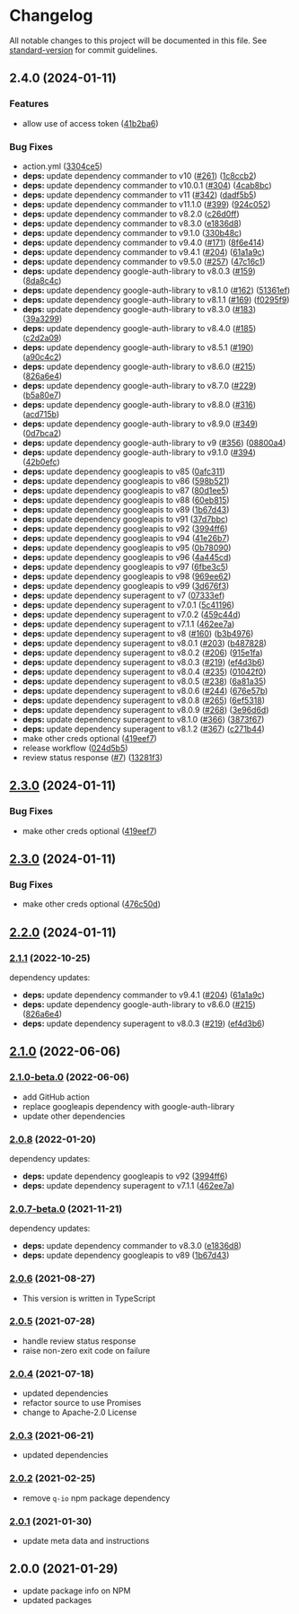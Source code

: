 # Changelog

All notable changes to this project will be documented in this file. See [standard-version](https://github.com/conventional-changelog/standard-version) for commit guidelines.

## 2.4.0 (2024-01-11)


### Features

* allow use of access token ([41b2ba6](https://github.com/MobileFirstLLC/cws-publish/commit/41b2ba64a524cde025256a2af9129c5942f10f74))


### Bug Fixes

* action.yml ([3304ce5](https://github.com/MobileFirstLLC/cws-publish/commit/3304ce596cee2c2b6962b4462aef296acd76c395))
* **deps:** update dependency commander to v10 ([#261](https://github.com/MobileFirstLLC/cws-publish/issues/261)) ([1c8ccb2](https://github.com/MobileFirstLLC/cws-publish/commit/1c8ccb278f1400e28036b4436f0c97c2ce67c120))
* **deps:** update dependency commander to v10.0.1 ([#304](https://github.com/MobileFirstLLC/cws-publish/issues/304)) ([4cab8bc](https://github.com/MobileFirstLLC/cws-publish/commit/4cab8bce2bce57a1311a842f9c0e70cb767e4f7d))
* **deps:** update dependency commander to v11 ([#342](https://github.com/MobileFirstLLC/cws-publish/issues/342)) ([dadf5b5](https://github.com/MobileFirstLLC/cws-publish/commit/dadf5b54068a7de12839b873307dbcf58b7819e4))
* **deps:** update dependency commander to v11.1.0 ([#399](https://github.com/MobileFirstLLC/cws-publish/issues/399)) ([924c052](https://github.com/MobileFirstLLC/cws-publish/commit/924c05210b6ebaacb9fb5195727551646e6aa01e))
* **deps:** update dependency commander to v8.2.0 ([c26d0ff](https://github.com/MobileFirstLLC/cws-publish/commit/c26d0ff4d3ea81b9f0ec54a0b118731b24ef9bba))
* **deps:** update dependency commander to v8.3.0 ([e1836d8](https://github.com/MobileFirstLLC/cws-publish/commit/e1836d841cb832afed5ec4ada107095e184bb5c6))
* **deps:** update dependency commander to v9.1.0 ([330b48c](https://github.com/MobileFirstLLC/cws-publish/commit/330b48c4f311a5c853e584478948935075ff87cc))
* **deps:** update dependency commander to v9.4.0 ([#171](https://github.com/MobileFirstLLC/cws-publish/issues/171)) ([8f6e414](https://github.com/MobileFirstLLC/cws-publish/commit/8f6e414798750a398900b281a6e51430d07dc70c))
* **deps:** update dependency commander to v9.4.1 ([#204](https://github.com/MobileFirstLLC/cws-publish/issues/204)) ([61a1a9c](https://github.com/MobileFirstLLC/cws-publish/commit/61a1a9cc0b91e9ed2186e1c3280ae2fbe22a6cba))
* **deps:** update dependency commander to v9.5.0 ([#257](https://github.com/MobileFirstLLC/cws-publish/issues/257)) ([47c16c1](https://github.com/MobileFirstLLC/cws-publish/commit/47c16c1e131bfb9a1227edf7e6bf6ddceb60a62d))
* **deps:** update dependency google-auth-library to v8.0.3 ([#159](https://github.com/MobileFirstLLC/cws-publish/issues/159)) ([8da8c4c](https://github.com/MobileFirstLLC/cws-publish/commit/8da8c4c7cf5b3a1137fec4f5da6e5d4ecf0f2961))
* **deps:** update dependency google-auth-library to v8.1.0 ([#162](https://github.com/MobileFirstLLC/cws-publish/issues/162)) ([51361ef](https://github.com/MobileFirstLLC/cws-publish/commit/51361ef5c204b4cedc40a3ed20197e1e316d50c7))
* **deps:** update dependency google-auth-library to v8.1.1 ([#169](https://github.com/MobileFirstLLC/cws-publish/issues/169)) ([f0295f9](https://github.com/MobileFirstLLC/cws-publish/commit/f0295f996955aebb7cd0f1ab28954d5162d860a9))
* **deps:** update dependency google-auth-library to v8.3.0 ([#183](https://github.com/MobileFirstLLC/cws-publish/issues/183)) ([39a3299](https://github.com/MobileFirstLLC/cws-publish/commit/39a3299d1b86cd02e3b6a1450e37c36c9cc1cc49))
* **deps:** update dependency google-auth-library to v8.4.0 ([#185](https://github.com/MobileFirstLLC/cws-publish/issues/185)) ([c2d2a09](https://github.com/MobileFirstLLC/cws-publish/commit/c2d2a0985e4d8d9a85dd265f78ddc21939a15cfc))
* **deps:** update dependency google-auth-library to v8.5.1 ([#190](https://github.com/MobileFirstLLC/cws-publish/issues/190)) ([a90c4c2](https://github.com/MobileFirstLLC/cws-publish/commit/a90c4c2ea7772c79371709ca60c3a5b7c3132e37))
* **deps:** update dependency google-auth-library to v8.6.0 ([#215](https://github.com/MobileFirstLLC/cws-publish/issues/215)) ([826a6e4](https://github.com/MobileFirstLLC/cws-publish/commit/826a6e458196c623085e0ed84385254096b430cf))
* **deps:** update dependency google-auth-library to v8.7.0 ([#229](https://github.com/MobileFirstLLC/cws-publish/issues/229)) ([b5a80e7](https://github.com/MobileFirstLLC/cws-publish/commit/b5a80e71394d23486d7608d0c00c28832ff3903c))
* **deps:** update dependency google-auth-library to v8.8.0 ([#316](https://github.com/MobileFirstLLC/cws-publish/issues/316)) ([acd715b](https://github.com/MobileFirstLLC/cws-publish/commit/acd715bc25cb1bfae139a5b07bf1fc2c3434af49))
* **deps:** update dependency google-auth-library to v8.9.0 ([#349](https://github.com/MobileFirstLLC/cws-publish/issues/349)) ([0d7bca2](https://github.com/MobileFirstLLC/cws-publish/commit/0d7bca22a9e3a3e04373c914bd0065022e2f666b))
* **deps:** update dependency google-auth-library to v9 ([#356](https://github.com/MobileFirstLLC/cws-publish/issues/356)) ([08800a4](https://github.com/MobileFirstLLC/cws-publish/commit/08800a4641a5ab383ba35b89c35b46c965c0cd22))
* **deps:** update dependency google-auth-library to v9.1.0 ([#394](https://github.com/MobileFirstLLC/cws-publish/issues/394)) ([42b0efc](https://github.com/MobileFirstLLC/cws-publish/commit/42b0efc3b4985e734aa6257559f06a08e8f003d5))
* **deps:** update dependency googleapis to v85 ([0afc311](https://github.com/MobileFirstLLC/cws-publish/commit/0afc3110375d01a1ff67786c89595c1651a25823))
* **deps:** update dependency googleapis to v86 ([598b521](https://github.com/MobileFirstLLC/cws-publish/commit/598b521cb0eda610ff6dbda812c795e401d86ca3))
* **deps:** update dependency googleapis to v87 ([80d1ee5](https://github.com/MobileFirstLLC/cws-publish/commit/80d1ee5bafa4336c44857a49ecbf63487029b873))
* **deps:** update dependency googleapis to v88 ([60eb815](https://github.com/MobileFirstLLC/cws-publish/commit/60eb8152cc385bca4df4408ba4fdac4bf070f40e))
* **deps:** update dependency googleapis to v89 ([1b67d43](https://github.com/MobileFirstLLC/cws-publish/commit/1b67d439a29a7941d8d9e812fb2b531e58224de8))
* **deps:** update dependency googleapis to v91 ([37d7bbc](https://github.com/MobileFirstLLC/cws-publish/commit/37d7bbc064ab067be7738c85e98fe8f85d87bc97))
* **deps:** update dependency googleapis to v92 ([3994ff6](https://github.com/MobileFirstLLC/cws-publish/commit/3994ff61f2efc55bd93eef33bafb4e7390cc1ae2))
* **deps:** update dependency googleapis to v94 ([41e26b7](https://github.com/MobileFirstLLC/cws-publish/commit/41e26b78f2bb8d68e8ba734b631f9cdc70522dd0))
* **deps:** update dependency googleapis to v95 ([0b78090](https://github.com/MobileFirstLLC/cws-publish/commit/0b7809083dee1cbe0d593b5e75bf7889ccd379f5))
* **deps:** update dependency googleapis to v96 ([4a445cd](https://github.com/MobileFirstLLC/cws-publish/commit/4a445cd9e67b51f0fd2d4c09d8b56f4cddcdb07b))
* **deps:** update dependency googleapis to v97 ([6fbe3c5](https://github.com/MobileFirstLLC/cws-publish/commit/6fbe3c5dd29b44c26f1d9ba833dd11621f1016d8))
* **deps:** update dependency googleapis to v98 ([969ee62](https://github.com/MobileFirstLLC/cws-publish/commit/969ee62df0f02b72924b3b5fd8a66ad9e70cbd89))
* **deps:** update dependency googleapis to v99 ([3d676f3](https://github.com/MobileFirstLLC/cws-publish/commit/3d676f3cc9186f0e6a6ba31bdde1ba8e361478e0))
* **deps:** update dependency superagent to v7 ([07333ef](https://github.com/MobileFirstLLC/cws-publish/commit/07333ef1e8667eef11e3599b4ef808d4591695cb))
* **deps:** update dependency superagent to v7.0.1 ([5c41196](https://github.com/MobileFirstLLC/cws-publish/commit/5c411967d09b492b111e2995067ec2e46fb02816))
* **deps:** update dependency superagent to v7.0.2 ([459c44d](https://github.com/MobileFirstLLC/cws-publish/commit/459c44d3e47a48fc352b04ae9ede277d68670639))
* **deps:** update dependency superagent to v7.1.1 ([462ee7a](https://github.com/MobileFirstLLC/cws-publish/commit/462ee7aafffcd2258963b2db853143499575d159))
* **deps:** update dependency superagent to v8 ([#160](https://github.com/MobileFirstLLC/cws-publish/issues/160)) ([b3b4976](https://github.com/MobileFirstLLC/cws-publish/commit/b3b4976c489ba61ab134da1eb785ac22418ea53d))
* **deps:** update dependency superagent to v8.0.1 ([#203](https://github.com/MobileFirstLLC/cws-publish/issues/203)) ([b487828](https://github.com/MobileFirstLLC/cws-publish/commit/b4878286b7659da992c900e7c0b574f807f1922b))
* **deps:** update dependency superagent to v8.0.2 ([#206](https://github.com/MobileFirstLLC/cws-publish/issues/206)) ([915e1fa](https://github.com/MobileFirstLLC/cws-publish/commit/915e1fa0e42553d96c9c4a799103306d776ed36a))
* **deps:** update dependency superagent to v8.0.3 ([#219](https://github.com/MobileFirstLLC/cws-publish/issues/219)) ([ef4d3b6](https://github.com/MobileFirstLLC/cws-publish/commit/ef4d3b6c9485abe9d8191bcfdaba87b9a1c973a5))
* **deps:** update dependency superagent to v8.0.4 ([#235](https://github.com/MobileFirstLLC/cws-publish/issues/235)) ([01042f0](https://github.com/MobileFirstLLC/cws-publish/commit/01042f03f022dd20b0033ceff7c8e321e44671b5))
* **deps:** update dependency superagent to v8.0.5 ([#238](https://github.com/MobileFirstLLC/cws-publish/issues/238)) ([6a81a35](https://github.com/MobileFirstLLC/cws-publish/commit/6a81a35fb01b301d6b58376847c4f0069a4085da))
* **deps:** update dependency superagent to v8.0.6 ([#244](https://github.com/MobileFirstLLC/cws-publish/issues/244)) ([676e57b](https://github.com/MobileFirstLLC/cws-publish/commit/676e57bc4774322d8857e225a6da307149a24fd2))
* **deps:** update dependency superagent to v8.0.8 ([#265](https://github.com/MobileFirstLLC/cws-publish/issues/265)) ([6ef5318](https://github.com/MobileFirstLLC/cws-publish/commit/6ef5318e1e3f705912ba3838a9186d3ef0f9e4fd))
* **deps:** update dependency superagent to v8.0.9 ([#268](https://github.com/MobileFirstLLC/cws-publish/issues/268)) ([3e96d6d](https://github.com/MobileFirstLLC/cws-publish/commit/3e96d6d1d02163c1b8670813f6de767343befbe2))
* **deps:** update dependency superagent to v8.1.0 ([#366](https://github.com/MobileFirstLLC/cws-publish/issues/366)) ([3873f67](https://github.com/MobileFirstLLC/cws-publish/commit/3873f67d85fdbd892c1fb93e325e8aec45c97324))
* **deps:** update dependency superagent to v8.1.2 ([#367](https://github.com/MobileFirstLLC/cws-publish/issues/367)) ([c271b44](https://github.com/MobileFirstLLC/cws-publish/commit/c271b44899b9228be3e01157d4e94b63e1061e40))
* make other creds optional ([419eef7](https://github.com/MobileFirstLLC/cws-publish/commit/419eef7af33caa23f20ef83c8335d1e8797e84b1))
* release workflow ([024d5b5](https://github.com/MobileFirstLLC/cws-publish/commit/024d5b5a69f0dfe85c216198f7aea6f95a3ea18b))
* review status response ([#7](https://github.com/MobileFirstLLC/cws-publish/issues/7)) ([13281f3](https://github.com/MobileFirstLLC/cws-publish/commit/13281f3e6f26cfeacbb9e5d1bcae741d4b14c4c8))

## [2.3.0](https://github.com/MobileFirstLLC/cws-publish/compare/2.2.0...2.3.0) (2024-01-11)


### Bug Fixes

* make other creds optional ([419eef7](https://github.com/MobileFirstLLC/cws-publish/commit/419eef7af33caa23f20ef83c8335d1e8797e84b1))

## [2.3.0](https://github.com/MobileFirstLLC/cws-publish/compare/2.2.0...2.3.0) (2024-01-11)


### Bug Fixes

* make other creds optional ([476c50d](https://github.com/MobileFirstLLC/cws-publish/commit/476c50dcd03288b1f4ccc0d854f7697a8e2ce884))

## [2.2.0](https://github.com/MobileFirstLLC/cws-publish/compare/2.1.2...2.2.0) (2024-01-11)

### [2.1.1](https://github.com/MobileFirstLLC/cws-publish/compare/2.1.0...2.1.1) (2022-10-25)

dependency updates:

* **deps:** update dependency commander to v9.4.1 ([#204](https://github.com/MobileFirstLLC/cws-publish/issues/204)) ([61a1a9c](https://github.com/MobileFirstLLC/cws-publish/commit/61a1a9cc0b91e9ed2186e1c3280ae2fbe22a6cba))
* **deps:** update dependency google-auth-library to v8.6.0 ([#215](https://github.com/MobileFirstLLC/cws-publish/issues/215)) ([826a6e4](https://github.com/MobileFirstLLC/cws-publish/commit/826a6e458196c623085e0ed84385254096b430cf))
* **deps:** update dependency superagent to v8.0.3 ([#219](https://github.com/MobileFirstLLC/cws-publish/issues/219)) ([ef4d3b6](https://github.com/MobileFirstLLC/cws-publish/commit/ef4d3b6c9485abe9d8191bcfdaba87b9a1c973a5))

## [2.1.0](https://github.com/MobileFirstLLC/cws-publish/compare/2.1.0-beta.0...2.1.0) (2022-06-06)

### [2.1.0-beta.0](https://github.com/MobileFirstLLC/cws-publish/compare/2.0.8...2.1.0-beta.0) (2022-06-06)

- add GitHub action
- replace googleapis dependency with google-auth-library
- update other dependencies

### [2.0.8](https://github.com/MobileFirstLLC/cws-publish/compare/2.0.7...2.0.8) (2022-01-20)

dependency updates:

* **deps:** update dependency googleapis to v92 ([3994ff6](https://github.com/MobileFirstLLC/cws-publish/commit/3994ff61f2efc55bd93eef33bafb4e7390cc1ae2))
* **deps:** update dependency superagent to v7.1.1 ([462ee7a](https://github.com/MobileFirstLLC/cws-publish/commit/462ee7aafffcd2258963b2db853143499575d159))

### [2.0.7-beta.0](https://github.com/MobileFirstLLC/cws-publish/compare/2.0.6...2.0.7) (2021-11-21)

dependency updates:

- **deps:** update dependency commander to v8.3.0 ([e1836d8](https://github.com/MobileFirstLLC/cws-publish/commit/e1836d841cb832afed5ec4ada107095e184bb5c6))
- **deps:** update dependency googleapis to v89 ([1b67d43](https://github.com/MobileFirstLLC/cws-publish/commit/1b67d439a29a7941d8d9e812fb2b531e58224de8))

### [2.0.6](https://github.com/MobileFirstLLC/cws-publish/compare/2.0.6-alpha.0...2.0.6) (2021-08-27)

- This version is written in TypeScript

### [2.0.5](https://github.com/MobileFirstLLC/cws-publish/compare/v2.0.5-alpha.1...v2.0.5) (2021-07-28)

- handle review status response 
- raise non-zero exit code on failure 

### [2.0.4](https://github.com/MobileFirstLLC/cws-publish/compare/v2.0.3...v2.0.4) (2021-07-18)

- updated dependencies
- refactor source to use Promises
- change to Apache-2.0 License

### [2.0.3](https://github.com/MobileFirstLLC/cws-publish/compare/v2.0.2...v2.0.3) (2021-06-21)

- updated dependencies

### [2.0.2](https://github.com/MobileFirstLLC/cws-publish/compare/v2.0.2-alpha.0...v2.0.2) (2021-02-25)

- remove `q-io` npm package dependency 

### [2.0.1](https://github.com/MobileFirstLLC/cws-publish/compare/v2.0.0...v2.0.1) (2021-01-30)

- update meta data and instructions

## 2.0.0 (2021-01-29)

- update package info on NPM
- updated packages
